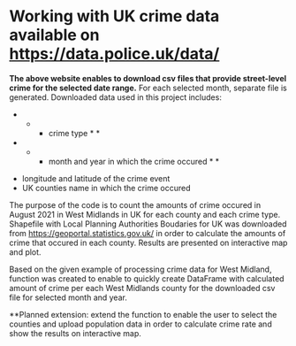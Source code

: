 # Working with UK crime data available on https://data.police.uk/data/

**The above website enables to download csv files that provide street-level crime for the selected date range.**
For each selected month, separate file is generated. Downloaded data used in this project includes:
* * - crime type * *
* * - month and year in which the crime occured * *
 - longitude and latitude of the crime event
 - UK counties name in which the crime occured

The purpose of the code is to count the amounts of crime occured in August 2021 in West Midlands in UK for each county and each crime type. 
Shapefile with Local Planning Authorities Boudaries for UK was downloaded from https://geoportal.statistics.gov.uk/ in order to calculate the amounts of crime that occured in each county. Results are presented on interactive map and plot.

Based on the given example of processing crime data for West Midland, function was created to enable to quickly create DataFrame with calculated amount of crime per each West Midlands county for the downloaded csv file for selected month and year.

**Planned extension: extend the function to enable the user to select the counties and upload population data in order to calculate crime rate and show the results on interactive map.
